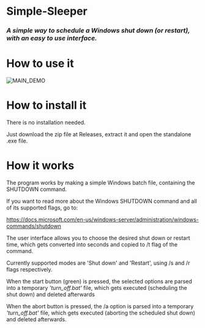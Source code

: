 # Simple-Sleeper
### *A simple way to schedule a Windows shut down (or restart), with an easy to use interface.*

# How to use it
![MAIN_DEMO](https://s10.gifyu.com/images/simple-sleeper.gif)

# How to install it
There is no installation needed.

Just download the zip file at Releases, extract it 
and open the standalone .exe file.

# How it works
The program works by making a simple Windows batch file, 
containing the SHUTDOWN command.

If you want to read more about the Windows SHUTDOWN command and all of its supported flags, go to:

https://docs.microsoft.com/en-us/windows-server/administration/windows-commands/shutdown

The user interface allows you to choose the desired shut down 
or restart time, which gets converted into seconds and copied 
to /t flag of the command.

Currently supported modes are 'Shut down' and 
'Restart', using /s and /r flags respectively.

When the start button (green) is pressed, the selected options are
parsed into a temporary *'turn_off.bat'* file, which gets 
executed (scheduling the shut down) and deleted afterwards

When the abort button is pressed, the /a option is
parsed into a temporary *'turn_off.bat'* file, which gets 
executed (aborting the scheduled shut down) and deleted afterwards.
